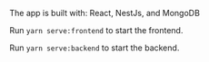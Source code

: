 The app is built with: React, NestJs, and MongoDB

Run `yarn serve:frontend` to start the frontend.

Run `yarn serve:backend` to start the backend.
